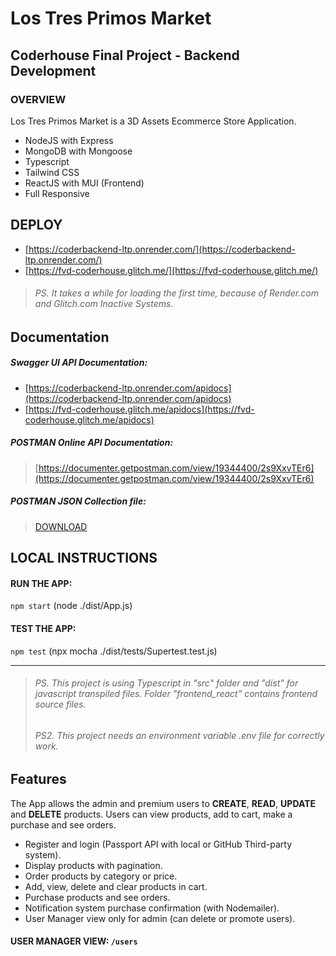 # Los Tres Primos Market

## Coderhouse Final Project - Backend Development

### OVERVIEW
Los Tres Primos Market is a 3D Assets Ecommerce Store Application.
- NodeJS with Express
- MongoDB with Mongoose
- Typescript
- Tailwind CSS
- ReactJS with MUI (Frontend)
- Full Responsive

## DEPLOY
- [https://coderbackend-ltp.onrender.com/](https://coderbackend-ltp.onrender.com/)  
- [https://fvd-coderhouse.glitch.me/](https://fvd-coderhouse.glitch.me/)

> ###### PS. It takes a while for loading the first time, because of Render.com and Glitch.com Inactive Systems.

## Documentation

##### Swagger UI API Documentation:
- [https://coderbackend-ltp.onrender.com/apidocs](https://coderbackend-ltp.onrender.com/apidocs)
- [https://fvd-coderhouse.glitch.me/apidocs](https://fvd-coderhouse.glitch.me/apidocs)

##### POSTMAN Online API Documentation:
>[https://documenter.getpostman.com/view/19344400/2s9XxvTEr6](https://documenter.getpostman.com/view/19344400/2s9XxvTEr6)
##### POSTMAN JSON Collection file:
>[DOWNLOAD](https://drive.google.com/file/d/1EtcL6qChZSYwAKGpKFmodre4eP-Kj_87/view?usp=sharing)

## LOCAL INSTRUCTIONS

#### RUN THE APP:
`npm start` (node ./dist/App.js)

#### TEST THE APP:
`npm test` (npx mocha ./dist/tests/Supertest.test.js)

------------

> ###### PS. This project is using Typescript in "src" folder and "dist" for javascript transpiled files. Folder "frontend_react" contains frontend source files.
> ###### PS2. This project needs an environment variable .env file for correctly work.

## Features

The App allows the admin and premium users to **CREATE**, **READ**, **UPDATE** and **DELETE** products.
Users can view products, add to cart, make a purchase and see orders.

- Register and login (Passport API with local or GitHub Third-party system).
- Display products with pagination.
- Order products by category or price.
- Add, view, delete and clear products in cart.
- Purchase products and see orders.
- Notification system purchase confirmation (with Nodemailer).
- User Manager view only for admin (can delete or promote users).

#### USER MANAGER VIEW: `/users`


